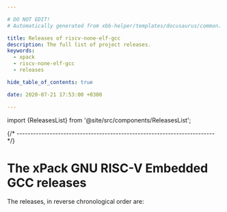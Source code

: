 ```yaml
---

# DO NOT EDIT!
# Automatically generated from xbb-helper/templates/docusaurus/common.

title: Releases of riscv-none-elf-gcc
description: The full list of project releases.
keywords:
  - xpack
  - riscv-none-elf-gcc
  - releases

hide_table_of_contents: true

date: 2020-07-21 17:53:00 +0300

---
```


import {ReleasesList} from '@site/src/components/ReleasesList';

{/* ------------------------------------------------------------------------ */}

# The xPack GNU RISC-V Embedded GCC releases

The releases, in reverse chronological order are:

<ReleasesList />
